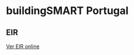 # buildingSMART Portugal

## EIR

[Ver EIR online](https://github.com/jose-granja/EIR-bSPT/blob/main/EIR.md)
